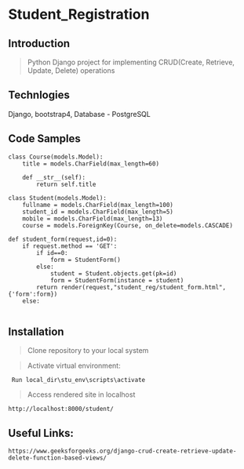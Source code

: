 # Student_Registration

## Introduction

>Python Django project for implementing CRUD(Create, Retrieve, Update, Delete)  operations

## Technlogies

 Django,
 bootstrap4,
 Database - PostgreSQL


## Code Samples

```
class Course(models.Model):
    title = models.CharField(max_length=60)

    def __str__(self):
        return self.title

class Student(models.Model):
    fullname = models.CharField(max_length=100)
    student_id = models.CharField(max_length=5)
    mobile = models.CharField(max_length=13)
    course = models.ForeignKey(Course, on_delete=models.CASCADE)
```

```
def student_form(request,id=0):
    if request.method == 'GET':
        if id==0:
            form = StudentForm()
        else:
            student = Student.objects.get(pk=id)
            form = StudentForm(instance = student)
        return render(request,"student_reg/student_form.html",{'form':form})
    else:
       
```

## Installation

>Clone repository to your local system

>Activate virtual environment:

     Run local_dir\stu_env\scripts\activate

>Access rendered site in localhost
    
    http://localhost:8000/student/
    
## Useful Links:

    https://www.geeksforgeeks.org/django-crud-create-retrieve-update-delete-function-based-views/
